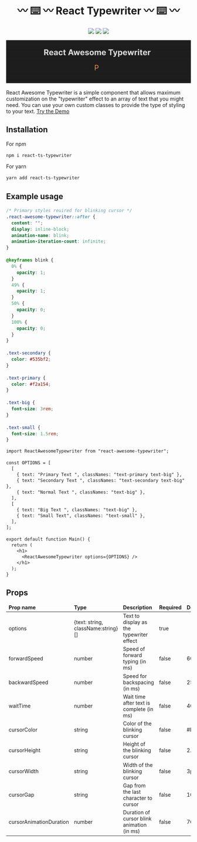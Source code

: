 <h1 align="center"> 〰 ⌨️ 〰 React Typewriter 〰 ⌨️ 〰</h1>
<p align="center">
<img src="https://img.shields.io/badge/language-typescript-blue?style=flat-square&logo=typescript" /> 
<img src="https://img.shields.io/badge/react-v18.2-%2361DBFB?style=flat-square&logo=react" />
<a href="https://www.npmjs.com/package/react-awesome-typewriter" target="_blank">
<img src="https://img.shields.io/badge/package-npm-red?style=flat-square&logo=npm" />
</a>

</p>

<p align="center">
<img src="https://raw.githubusercontent.com/divyaswormakai/react-awesome-typewriter/main/demo.gif?token=GHSAT0AAAAAACDE7L4JIY53723J7VL332YIZJGKKIA" />
</p>

<p>
React Awesome Typewriter is a simple component that allows maximum customization on the "typewriter" effect to an array of text that you might need. You can use your own custom classes to provide the type of styling to your text. <a href="https://divyaswormakai.github.io/react-awesome-typewriter-demo" target="_blank">Try the Demo</a>
</p>

## Installation

For npm

```sh
npm i react-ts-typewriter
```

For yarn

```sh
yarn add react-ts-typewriter
```

## Example usage

```css
/* Primary styles reuired for blinking cursor */
.react-awesome-typewriter::after {
  content: "";
  display: inline-block;
  animation-name: blink;
  animation-iteration-count: infinite;
}

@keyframes blink {
  0% {
    opacity: 1;
  }
  49% {
    opacity: 1;
  }
  50% {
    opacity: 0;
  }
  100% {
    opacity: 0;
  }
}

.text-secondary {
  color: #535bf2;
}

.text-primary {
  color: #f2a154;
}

.text-big {
  font-size: 3rem;
}

.text-small {
  font-size: 1.5rem;
}
```

```tsx
import ReactAwesomeTypewriter from "react-awesome-typewriter";

const OPTIONS = [
  [
    { text: "Primary Text ", classNames: "text-primary text-big" },
    { text: "Secondary Text ", classNames: "text-secondary text-big" },
    { text: "Normal Text ", classNames: "text-big" },
  ],
  [
    { text: "Big Text ", classNames: "text-big" },
    { text: "Small Text", classNames: "text-small" },
  ],
];

export default function Main() {
  return (
    <h1>
      <ReactAwesomeTypewriter options={OPTIONS} />
    </h1>
  );
}
```

## Props

<table>
   <thead>
      <tr>
         <td><b>Prop name</b></td>
         <td><b>Type</b></td>
         <td><b>Description</b></td>
         <td><b>Required</b></td>
         <td><b>Default</b></td>
      </tr>
   </thead>
   <tbody>
      <tr>
         <td>options</td>
         <td>{text: string, className:string}[]</td>
         <td>Text to display as the typewriter effect</td>
         <td>true</td>
         <td></td>
      </tr>
      <tr>
         <td>forwardSpeed</td>
         <td>number</td>
         <td>Speed of forward typing (in ms)</td>
         <td>false</td>
         <td>60</td>
      </tr>
      <tr>
         <td>backwardSpeed</td>
         <td>number</td>
         <td>Speed for backspacing (in ms)</td>
         <td>false</td>
         <td>25</td>
      </tr>
      <tr>
         <td>waitTime</td>
         <td>number</td>
         <td>Wait time after text is complete (in ms)</td>
         <td>false</td>
         <td>4000</td>
      </tr>
      <tr>
         <td>cursorColor</td>
         <td>string</td>
         <td>Color of the blinking cursor</td>
         <td>false</td>
         <td>#FFF</td>
      </tr>
      <tr>
         <td>cursorHeight</td>
         <td>string</td>
         <td>Height of the blinking cursor</td>
         <td>false</td>
         <td>2.25rem</td>
      </tr>
      <tr>
         <td>cursorWidth</td>
         <td>string</td>
         <td>Width of the blinking cursor</td>
         <td>false</td>
         <td>3px</td>
      </tr>
      <tr>
         <td>cursorGap</td>
         <td>string</td>
         <td>Gap from the last character to cursor</td>
         <td>false</td>
         <td>10px</td>
      </tr>
      <tr>
         <td>cursorAnimationDuration</td>
         <td>number</td>
         <td>Duration of cursor blink animation (in ms)</td>
         <td>false</td>
         <td>700</td>
      </tr>
      
   </tbody>
</table>
